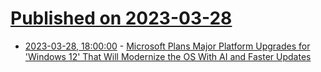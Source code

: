 # [Published on 2023-03-28](index.md)

* [2023-03-28, 18:00:00](https://tech.slashdot.org/story/23/03/28/1747211/microsoft-plans-major-platform-upgrades-for-windows-12-that-will-modernize-the-os-with-ai-and-faster-updates?utm_source=rss1.0mainlinkanon&utm_medium=feed) - [Microsoft Plans Major Platform Upgrades for 'Windows 12' That Will Modernize the OS With AI and Faster Updates](https://tech.slashdot.org/story/23/03/28/1747211/microsoft-plans-major-platform-upgrades-for-windows-12-that-will-modernize-the-os-with-ai-and-faster-updates?utm_source=rss1.0mainlinkanon&utm_medium=feed)
